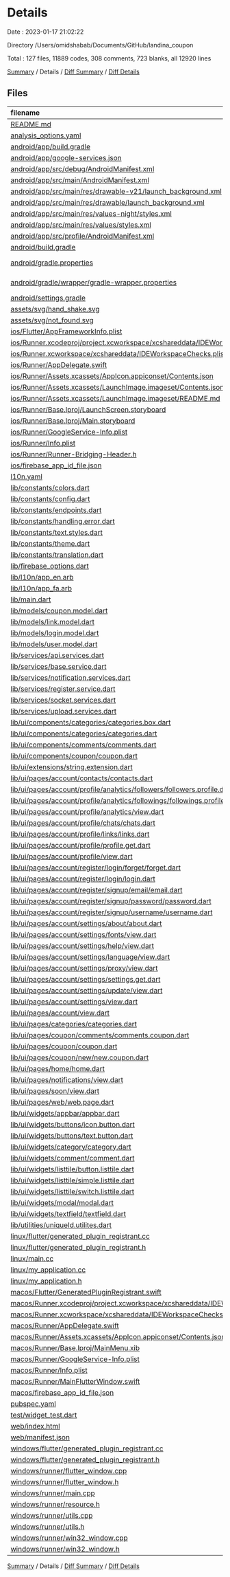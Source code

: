 # Details

Date : 2023-01-17 21:02:22

Directory /Users/omidshabab/Documents/GitHub/landina_coupon

Total : 127 files,  11889 codes, 308 comments, 723 blanks, all 12920 lines

[Summary](results.md) / Details / [Diff Summary](diff.md) / [Diff Details](diff-details.md)

## Files
| filename | language | code | comment | blank | total |
| :--- | :--- | ---: | ---: | ---: | ---: |
| [README.md](/README.md) | Markdown | 10 | 0 | 7 | 17 |
| [analysis_options.yaml](/analysis_options.yaml) | YAML | 3 | 23 | 4 | 30 |
| [android/app/build.gradle](/android/app/build.gradle) | Gradle | 59 | 9 | 14 | 82 |
| [android/app/google-services.json](/android/app/google-services.json) | JSON | 82 | 0 | 0 | 82 |
| [android/app/src/debug/AndroidManifest.xml](/android/app/src/debug/AndroidManifest.xml) | XML | 4 | 4 | 1 | 9 |
| [android/app/src/main/AndroidManifest.xml](/android/app/src/main/AndroidManifest.xml) | XML | 28 | 6 | 1 | 35 |
| [android/app/src/main/res/drawable-v21/launch_background.xml](/android/app/src/main/res/drawable-v21/launch_background.xml) | XML | 4 | 7 | 2 | 13 |
| [android/app/src/main/res/drawable/launch_background.xml](/android/app/src/main/res/drawable/launch_background.xml) | XML | 4 | 7 | 2 | 13 |
| [android/app/src/main/res/values-night/styles.xml](/android/app/src/main/res/values-night/styles.xml) | XML | 9 | 9 | 1 | 19 |
| [android/app/src/main/res/values/styles.xml](/android/app/src/main/res/values/styles.xml) | XML | 9 | 9 | 1 | 19 |
| [android/app/src/profile/AndroidManifest.xml](/android/app/src/profile/AndroidManifest.xml) | XML | 4 | 4 | 1 | 9 |
| [android/build.gradle](/android/build.gradle) | Gradle | 29 | 2 | 5 | 36 |
| [android/gradle.properties](/android/gradle.properties) | Java Properties | 3 | 0 | 1 | 4 |
| [android/gradle/wrapper/gradle-wrapper.properties](/android/gradle/wrapper/gradle-wrapper.properties) | Java Properties | 5 | 0 | 1 | 6 |
| [android/settings.gradle](/android/settings.gradle) | Gradle | 8 | 0 | 4 | 12 |
| [assets/svg/hand_shake.svg](/assets/svg/hand_shake.svg) | XML | 37 | 0 | 1 | 38 |
| [assets/svg/not_found.svg](/assets/svg/not_found.svg) | XML | 66 | 0 | 1 | 67 |
| [ios/Flutter/AppFrameworkInfo.plist](/ios/Flutter/AppFrameworkInfo.plist) | XML | 26 | 0 | 1 | 27 |
| [ios/Runner.xcodeproj/project.xcworkspace/xcshareddata/IDEWorkspaceChecks.plist](/ios/Runner.xcodeproj/project.xcworkspace/xcshareddata/IDEWorkspaceChecks.plist) | XML | 8 | 0 | 1 | 9 |
| [ios/Runner.xcworkspace/xcshareddata/IDEWorkspaceChecks.plist](/ios/Runner.xcworkspace/xcshareddata/IDEWorkspaceChecks.plist) | XML | 8 | 0 | 1 | 9 |
| [ios/Runner/AppDelegate.swift](/ios/Runner/AppDelegate.swift) | Swift | 12 | 0 | 2 | 14 |
| [ios/Runner/Assets.xcassets/AppIcon.appiconset/Contents.json](/ios/Runner/Assets.xcassets/AppIcon.appiconset/Contents.json) | JSON | 122 | 0 | 1 | 123 |
| [ios/Runner/Assets.xcassets/LaunchImage.imageset/Contents.json](/ios/Runner/Assets.xcassets/LaunchImage.imageset/Contents.json) | JSON | 23 | 0 | 1 | 24 |
| [ios/Runner/Assets.xcassets/LaunchImage.imageset/README.md](/ios/Runner/Assets.xcassets/LaunchImage.imageset/README.md) | Markdown | 3 | 0 | 2 | 5 |
| [ios/Runner/Base.lproj/LaunchScreen.storyboard](/ios/Runner/Base.lproj/LaunchScreen.storyboard) | XML | 36 | 1 | 1 | 38 |
| [ios/Runner/Base.lproj/Main.storyboard](/ios/Runner/Base.lproj/Main.storyboard) | XML | 25 | 1 | 1 | 27 |
| [ios/Runner/GoogleService-Info.plist](/ios/Runner/GoogleService-Info.plist) | XML | 34 | 0 | 0 | 34 |
| [ios/Runner/Info.plist](/ios/Runner/Info.plist) | XML | 70 | 0 | 1 | 71 |
| [ios/Runner/Runner-Bridging-Header.h](/ios/Runner/Runner-Bridging-Header.h) | C++ | 1 | 0 | 1 | 2 |
| [ios/firebase_app_id_file.json](/ios/firebase_app_id_file.json) | JSON | 7 | 0 | 0 | 7 |
| [l10n.yaml](/l10n.yaml) | YAML | 3 | 0 | 1 | 4 |
| [lib/constants/colors.dart](/lib/constants/colors.dart) | Dart | 15 | 0 | 2 | 17 |
| [lib/constants/config.dart](/lib/constants/config.dart) | Dart | 72 | 2 | 14 | 88 |
| [lib/constants/endpoints.dart](/lib/constants/endpoints.dart) | Dart | 3 | 0 | 1 | 4 |
| [lib/constants/handling.error.dart](/lib/constants/handling.error.dart) | Dart | 25 | 0 | 3 | 28 |
| [lib/constants/text.styles.dart](/lib/constants/text.styles.dart) | Dart | 55 | 0 | 10 | 65 |
| [lib/constants/theme.dart](/lib/constants/theme.dart) | Dart | 56 | 1 | 4 | 61 |
| [lib/constants/translation.dart](/lib/constants/translation.dart) | Dart | 83 | 1 | 3 | 87 |
| [lib/firebase_options.dart](/lib/firebase_options.dart) | Dart | 66 | 12 | 6 | 84 |
| [lib/l10n/app_en.arb](/lib/l10n/app_en.arb) | JSON | 42 | 0 | 1 | 43 |
| [lib/l10n/app_fa.arb](/lib/l10n/app_fa.arb) | JSON | 42 | 0 | 1 | 43 |
| [lib/main.dart](/lib/main.dart) | Dart | 202 | 12 | 24 | 238 |
| [lib/models/coupon.model.dart](/lib/models/coupon.model.dart) | Dart | 26 | 0 | 3 | 29 |
| [lib/models/link.model.dart](/lib/models/link.model.dart) | Dart | 26 | 0 | 3 | 29 |
| [lib/models/login.model.dart](/lib/models/login.model.dart) | Dart | 21 | 0 | 5 | 26 |
| [lib/models/user.model.dart](/lib/models/user.model.dart) | Dart | 60 | 0 | 4 | 64 |
| [lib/services/api.services.dart](/lib/services/api.services.dart) | Dart | 345 | 21 | 55 | 421 |
| [lib/services/base.service.dart](/lib/services/base.service.dart) | Dart | 3 | 0 | 1 | 4 |
| [lib/services/notification.services.dart](/lib/services/notification.services.dart) | Dart | 106 | 9 | 9 | 124 |
| [lib/services/register.service.dart](/lib/services/register.service.dart) | Dart | 0 | 0 | 1 | 1 |
| [lib/services/socket.services.dart](/lib/services/socket.services.dart) | Dart | 11 | 1 | 2 | 14 |
| [lib/services/upload.services.dart](/lib/services/upload.services.dart) | Dart | 33 | 0 | 5 | 38 |
| [lib/ui/components/categories/categories.box.dart](/lib/ui/components/categories/categories.box.dart) | Dart | 34 | 0 | 3 | 37 |
| [lib/ui/components/categories/categories.dart](/lib/ui/components/categories/categories.dart) | Dart | 42 | 0 | 3 | 45 |
| [lib/ui/components/comments/comments.dart](/lib/ui/components/comments/comments.dart) | Dart | 165 | 0 | 4 | 169 |
| [lib/ui/components/coupon/coupon.dart](/lib/ui/components/coupon/coupon.dart) | Dart | 692 | 4 | 8 | 704 |
| [lib/ui/extensions/string.extension.dart](/lib/ui/extensions/string.extension.dart) | Dart | 5 | 0 | 1 | 6 |
| [lib/ui/pages/account/contacts/contacts.dart](/lib/ui/pages/account/contacts/contacts.dart) | Dart | 70 | 0 | 5 | 75 |
| [lib/ui/pages/account/profile/analytics/followers/followers.profile.dart](/lib/ui/pages/account/profile/analytics/followers/followers.profile.dart) | Dart | 292 | 1 | 12 | 305 |
| [lib/ui/pages/account/profile/analytics/followings/followings.profile.dart](/lib/ui/pages/account/profile/analytics/followings/followings.profile.dart) | Dart | 301 | 1 | 9 | 311 |
| [lib/ui/pages/account/profile/analytics/view.dart](/lib/ui/pages/account/profile/analytics/view.dart) | Dart | 100 | 2 | 6 | 108 |
| [lib/ui/pages/account/profile/chats/chats.dart](/lib/ui/pages/account/profile/chats/chats.dart) | Dart | 67 | 0 | 5 | 72 |
| [lib/ui/pages/account/profile/links/links.dart](/lib/ui/pages/account/profile/links/links.dart) | Dart | 402 | 1 | 9 | 412 |
| [lib/ui/pages/account/profile/profile.get.dart](/lib/ui/pages/account/profile/profile.get.dart) | Dart | 31 | 0 | 5 | 36 |
| [lib/ui/pages/account/profile/view.dart](/lib/ui/pages/account/profile/view.dart) | Dart | 1,074 | 1 | 22 | 1,097 |
| [lib/ui/pages/account/register/login/forget/forget.dart](/lib/ui/pages/account/register/login/forget/forget.dart) | Dart | 78 | 1 | 5 | 84 |
| [lib/ui/pages/account/register/login/login.dart](/lib/ui/pages/account/register/login/login.dart) | Dart | 174 | 0 | 12 | 186 |
| [lib/ui/pages/account/register/signup/email/email.dart](/lib/ui/pages/account/register/signup/email/email.dart) | Dart | 102 | 2 | 7 | 111 |
| [lib/ui/pages/account/register/signup/password/password.dart](/lib/ui/pages/account/register/signup/password/password.dart) | Dart | 119 | 2 | 10 | 131 |
| [lib/ui/pages/account/register/signup/username/username.dart](/lib/ui/pages/account/register/signup/username/username.dart) | Dart | 106 | 2 | 8 | 116 |
| [lib/ui/pages/account/settings/about/about.dart](/lib/ui/pages/account/settings/about/about.dart) | Dart | 49 | 0 | 3 | 52 |
| [lib/ui/pages/account/settings/fonts/view.dart](/lib/ui/pages/account/settings/fonts/view.dart) | Dart | 53 | 0 | 4 | 57 |
| [lib/ui/pages/account/settings/help/view.dart](/lib/ui/pages/account/settings/help/view.dart) | Dart | 62 | 0 | 4 | 66 |
| [lib/ui/pages/account/settings/language/view.dart](/lib/ui/pages/account/settings/language/view.dart) | Dart | 703 | 0 | 5 | 708 |
| [lib/ui/pages/account/settings/proxy/view.dart](/lib/ui/pages/account/settings/proxy/view.dart) | Dart | 146 | 0 | 6 | 152 |
| [lib/ui/pages/account/settings/settings.get.dart](/lib/ui/pages/account/settings/settings.get.dart) | Dart | 3 | 1 | 2 | 6 |
| [lib/ui/pages/account/settings/update/view.dart](/lib/ui/pages/account/settings/update/view.dart) | Dart | 62 | 0 | 4 | 66 |
| [lib/ui/pages/account/settings/view.dart](/lib/ui/pages/account/settings/view.dart) | Dart | 567 | 1 | 11 | 579 |
| [lib/ui/pages/account/view.dart](/lib/ui/pages/account/view.dart) | Dart | 599 | 2 | 16 | 617 |
| [lib/ui/pages/categories/categories.dart](/lib/ui/pages/categories/categories.dart) | Dart | 58 | 1 | 5 | 64 |
| [lib/ui/pages/coupon/comments/comments.coupon.dart](/lib/ui/pages/coupon/comments/comments.coupon.dart) | Dart | 105 | 0 | 4 | 109 |
| [lib/ui/pages/coupon/coupon.dart](/lib/ui/pages/coupon/coupon.dart) | Dart | 588 | 3 | 8 | 599 |
| [lib/ui/pages/coupon/new/new.coupon.dart](/lib/ui/pages/coupon/new/new.coupon.dart) | Dart | 147 | 1 | 10 | 158 |
| [lib/ui/pages/home/home.dart](/lib/ui/pages/home/home.dart) | Dart | 414 | 0 | 16 | 430 |
| [lib/ui/pages/notifications/view.dart](/lib/ui/pages/notifications/view.dart) | Dart | 137 | 1 | 7 | 145 |
| [lib/ui/pages/soon/view.dart](/lib/ui/pages/soon/view.dart) | Dart | 56 | 0 | 4 | 60 |
| [lib/ui/pages/web/web.page.dart](/lib/ui/pages/web/web.page.dart) | Dart | 51 | 0 | 5 | 56 |
| [lib/ui/widgets/appbar/appbar.dart](/lib/ui/widgets/appbar/appbar.dart) | Dart | 111 | 1 | 7 | 119 |
| [lib/ui/widgets/buttons/icon.button.dart](/lib/ui/widgets/buttons/icon.button.dart) | Dart | 33 | 0 | 3 | 36 |
| [lib/ui/widgets/buttons/text.button.dart](/lib/ui/widgets/buttons/text.button.dart) | Dart | 103 | 0 | 3 | 106 |
| [lib/ui/widgets/category/category.dart](/lib/ui/widgets/category/category.dart) | Dart | 22 | 0 | 3 | 25 |
| [lib/ui/widgets/comment/comment.dart](/lib/ui/widgets/comment/comment.dart) | Dart | 196 | 2 | 4 | 202 |
| [lib/ui/widgets/listtile/button.listtile.dart](/lib/ui/widgets/listtile/button.listtile.dart) | Dart | 102 | 0 | 5 | 107 |
| [lib/ui/widgets/listtile/simple.listtile.dart](/lib/ui/widgets/listtile/simple.listtile.dart) | Dart | 85 | 0 | 4 | 89 |
| [lib/ui/widgets/listtile/switch.listtile.dart](/lib/ui/widgets/listtile/switch.listtile.dart) | Dart | 86 | 0 | 5 | 91 |
| [lib/ui/widgets/modal/modal.dart](/lib/ui/widgets/modal/modal.dart) | Dart | 93 | 0 | 6 | 99 |
| [lib/ui/widgets/textfield/textfield.dart](/lib/ui/widgets/textfield/textfield.dart) | Dart | 127 | 0 | 8 | 135 |
| [lib/utilities/uniqueId.utilites.dart](/lib/utilities/uniqueId.utilites.dart) | Dart | 3 | 0 | 1 | 4 |
| [linux/flutter/generated_plugin_registrant.cc](/linux/flutter/generated_plugin_registrant.cc) | C++ | 11 | 4 | 5 | 20 |
| [linux/flutter/generated_plugin_registrant.h](/linux/flutter/generated_plugin_registrant.h) | C++ | 5 | 5 | 6 | 16 |
| [linux/main.cc](/linux/main.cc) | C++ | 5 | 0 | 2 | 7 |
| [linux/my_application.cc](/linux/my_application.cc) | C++ | 74 | 11 | 20 | 105 |
| [linux/my_application.h](/linux/my_application.h) | C++ | 7 | 7 | 5 | 19 |
| [macos/Flutter/GeneratedPluginRegistrant.swift](/macos/Flutter/GeneratedPluginRegistrant.swift) | Swift | 20 | 3 | 4 | 27 |
| [macos/Runner.xcodeproj/project.xcworkspace/xcshareddata/IDEWorkspaceChecks.plist](/macos/Runner.xcodeproj/project.xcworkspace/xcshareddata/IDEWorkspaceChecks.plist) | XML | 8 | 0 | 1 | 9 |
| [macos/Runner.xcworkspace/xcshareddata/IDEWorkspaceChecks.plist](/macos/Runner.xcworkspace/xcshareddata/IDEWorkspaceChecks.plist) | XML | 8 | 0 | 1 | 9 |
| [macos/Runner/AppDelegate.swift](/macos/Runner/AppDelegate.swift) | Swift | 8 | 0 | 2 | 10 |
| [macos/Runner/Assets.xcassets/AppIcon.appiconset/Contents.json](/macos/Runner/Assets.xcassets/AppIcon.appiconset/Contents.json) | JSON | 68 | 0 | 1 | 69 |
| [macos/Runner/Base.lproj/MainMenu.xib](/macos/Runner/Base.lproj/MainMenu.xib) | XML | 343 | 0 | 1 | 344 |
| [macos/Runner/GoogleService-Info.plist](/macos/Runner/GoogleService-Info.plist) | XML | 34 | 0 | 0 | 34 |
| [macos/Runner/Info.plist](/macos/Runner/Info.plist) | XML | 32 | 0 | 1 | 33 |
| [macos/Runner/MainFlutterWindow.swift](/macos/Runner/MainFlutterWindow.swift) | Swift | 12 | 0 | 4 | 16 |
| [macos/firebase_app_id_file.json](/macos/firebase_app_id_file.json) | JSON | 7 | 0 | 0 | 7 |
| [pubspec.yaml](/pubspec.yaml) | YAML | 99 | 1 | 10 | 110 |
| [test/widget_test.dart](/test/widget_test.dart) | Dart | 14 | 10 | 7 | 31 |
| [web/index.html](/web/index.html) | HTML | 37 | 16 | 6 | 59 |
| [web/manifest.json](/web/manifest.json) | JSON | 35 | 0 | 1 | 36 |
| [windows/flutter/generated_plugin_registrant.cc](/windows/flutter/generated_plugin_registrant.cc) | C++ | 12 | 4 | 5 | 21 |
| [windows/flutter/generated_plugin_registrant.h](/windows/flutter/generated_plugin_registrant.h) | C++ | 5 | 5 | 6 | 16 |
| [windows/runner/flutter_window.cpp](/windows/runner/flutter_window.cpp) | C++ | 45 | 4 | 13 | 62 |
| [windows/runner/flutter_window.h](/windows/runner/flutter_window.h) | C++ | 20 | 5 | 9 | 34 |
| [windows/runner/main.cpp](/windows/runner/main.cpp) | C++ | 30 | 4 | 10 | 44 |
| [windows/runner/resource.h](/windows/runner/resource.h) | C++ | 9 | 6 | 2 | 17 |
| [windows/runner/utils.cpp](/windows/runner/utils.cpp) | C++ | 53 | 2 | 10 | 65 |
| [windows/runner/utils.h](/windows/runner/utils.h) | C++ | 8 | 6 | 6 | 20 |
| [windows/runner/win32_window.cpp](/windows/runner/win32_window.cpp) | C++ | 183 | 15 | 48 | 246 |
| [windows/runner/win32_window.h](/windows/runner/win32_window.h) | C++ | 48 | 29 | 22 | 99 |

[Summary](results.md) / Details / [Diff Summary](diff.md) / [Diff Details](diff-details.md)